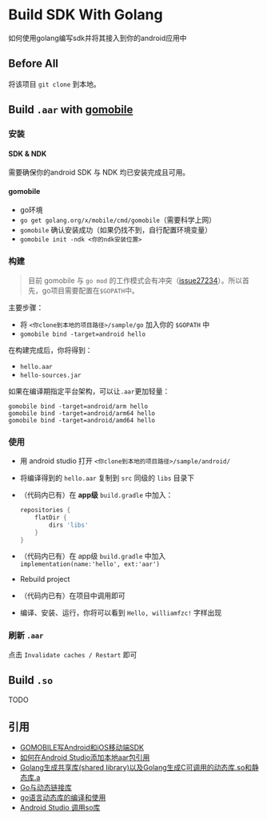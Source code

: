 # Build SDK With Golang

如何使用golang编写sdk并将其接入到你的android应用中

## Before All

将该项目 `git clone` 到本地。

## Build `.aar` with [gomobile](https://github.com/golang/mobile)

### 安装

#### SDK & NDK

需要确保你的android SDK 与 NDK 均已安装完成且可用。

#### gomobile

- go环境
- `go get golang.org/x/mobile/cmd/gomobile`（需要科学上网）
- `gomobile` 确认安装成功（如果仍找不到，自行配置环境变量）
- `gomobile init -ndk <你的ndk安装位置>`

### 构建

> 目前 gomobile 与 `go mod` 的工作模式会有冲突（[issue27234](https://github.com/golang/go/issues/27234)）。所以首先，go项目需要配置在`$GOPATH`中。

主要步骤：

- 将 `<你clone到本地的项目路径>/sample/go` 加入你的 `$GOPATH` 中
- `gomobile bind -target=android hello`

在构建完成后，你将得到：

- `hello.aar`
- `hello-sources.jar`

如果在编译期指定平台架构，可以让`.aar`更加轻量：

```shell
gomobile bind -target=android/arm hello
gomobile bind -target=android/arm64 hello
gomobile bind -target=android/amd64 hello
```

### 使用

- 用 android studio 打开 `<你clone到本地的项目路径>/sample/android/`
- 将编译得到的 `hello.aar` 复制到 `src` 同级的 `libs` 目录下
- （代码内已有）在 **app级** `build.gradle` 中加入：

    ```groovy
    repositories {
        flatDir {
            dirs 'libs'
        }
    }
    ```

- （代码内已有）在 app级 `build.gradle` 中加入 `implementation(name:'hello', ext:'aar')`
- Rebuild project
- （代码内已有）在项目中调用即可
- 编译、安装、运行，你将可以看到 `Hello, williamfzc!` 字样出现

### 刷新 `.aar`

点击 `Invalidate caches / Restart` 即可

## Build `.so`

TODO

## 引用

- [GOMOBILE写Android和iOS移动端SDK](https://blog.csdn.net/win_lin/article/details/60956485)
- [如何在Android Studio添加本地aar包引用](https://my.oschina.net/u/1177694/blog/598919)
- [Golang生成共享库(shared library)以及Golang生成C可调用的动态库.so和静态库.a](https://blog.csdn.net/linuxandroidwince/article/details/78723441)
- [Go与动态链接库](http://z-rui.github.io/post/2016/07/golang-shared-library/)
- [go语言动态库的编译和使用](https://www.jianshu.com/p/22b46d6bf196)
- [Android Studio 调用so库](https://www.jianshu.com/p/27de58017a71)
